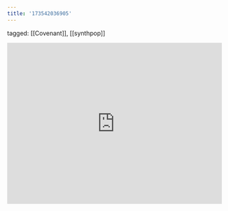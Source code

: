 ```yaml
---
title: '173542036905'
---
```

tagged: [[Covenant]], [[synthpop]]
<iframe allow="accelerometer; autoplay; clipboard-write; encrypted-media; gyroscope; picture-in-picture" allowfullscreen="" frameborder="0" height="375" id="youtube_iframe" src="https://www.youtube.com/embed/pvBQ0ld23dY?feature=oembed&amp;enablejsapi=1&amp;origin=https://safe.txmblr.com&amp;wmode=opaque" width="500"></iframe>